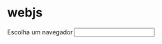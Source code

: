# webjs
<!DOCTYPE html>
<html lang="en">
<head>
    <meta charset="UTF-8">
    <meta http-equiv="X-UA-Compatible" content="IE=edge">
    <meta name="viewport" content="width=device-width, initial-scale=1.0">
    <title>Document</title>
</head>
<body>
    <label for="myBrowser">Escolha um navegador</label>
    <input list="browser" id="myBrowser" name="myBrowser"> 
    <datalist></datalist>
</body>
</html>
<script>
    const bairro = prompt("Bairro de entrega")
    let taxaEntrega;

    switch(bairro){
        case "centro" :
            taxaEntrega = 5.00;
            break
        case "pacaembu": 
            taxaEntrega = 8.00;
            break
        case "floresta": 
            taxaEntrega = 10.00;
            break
        default : 
            taxaEntrega = 15.00    
    }

    alert(`A taxa de entrega do  ${bairro} é ${taxaEntrega.toFixed(2)}`)
</script>
